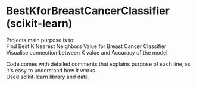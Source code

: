 # BestKforBreastCancerClassifier (scikit-learn)
Projects main purpose is to:  
Find Best K Nearest Neighbors Value for Breast Cancer Classifier  
Visualise connection between K value and Accuracy of the model  

Code comes with detailed comments that explains purpose of each line, so it's easy to understand how it works.  
Used scikit-learn library and data.
